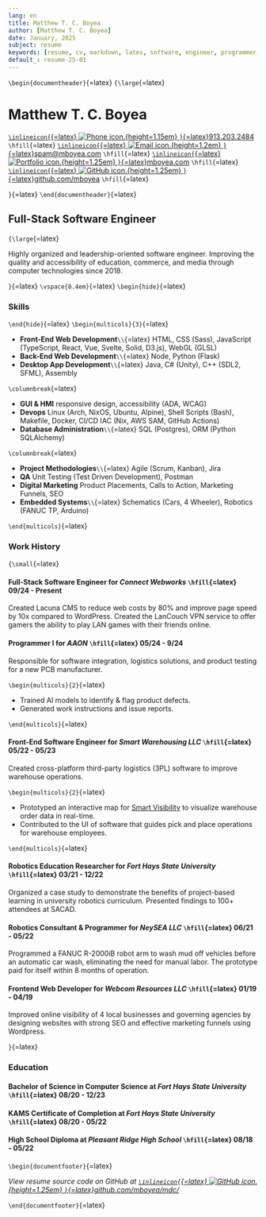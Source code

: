 ```yaml
---
lang: en
title: Matthew T. C. Boyea
author: [Matthew T. C. Boyea]
date: January, 2025
subject: resume
keywords: [resume, cv, markdown, latex, software, engineer, programmer, matthew, boyea]
default_: resume-25-01
---
```

`\begin{documentheader}`{=latex}
`{\large`{=latex}

# Matthew T. C. Boyea

[`\inlineicon{`{=latex}
![Phone icon.](imgs/icons8-phone-500.png){height=1.15em}
`}`{=latex}913.203.2484](tel:9132032484)
 `\hfill`{=latex}
[`\inlineicon{`{=latex}
![Email icon.](imgs/icons8-email-90.png){height=1.2em}
`}`{=latex}spam@mboyea.com](mailto:spam@mboyea.com)
`\hfill`{=latex}
[`\inlineicon{`{=latex}
![Portfolio icon.](imgs/icons8-portfolio-96.png){height=1.25em}
`}`{=latex}mboyea.com](https://www.mboyea.com)
`\hfill`{=latex}
[`\inlineicon{`{=latex}
![GitHub icon.](imgs/icons8-github-144.png){height=1.25em}
`}`{=latex}github.com/mboyea](https://github.com/mboyea)
`\hfill`{=latex}
<!---
[`\inlineicon{`{=latex}
![Location icon.](imgs/icons8-location-100.png){height=1.15em}
`}`{=latex}Atchison, KS](https://maps.app.goo.gl/7hCM6NohKpQa6KnB8)
`\hfill`{=latex}
--->
<!---
[`\inlineicon{`{=latex}
![LinkedIn icon.](imgs/icons8-linkedin-500.png){height=1.25em}
`}`{=latex}linkedin.com/in/mboyea](https://www.linkedin.com/in/mboyea/)
--->

`}`{=latex}
`\end{documentheader}`{=latex}

## Full-Stack Software Engineer

`{\large`{=latex}

Highly organized and leadership-oriented software engineer.
Improving the quality and accessibility of education, commerce, and media through computer technologies since 2018.

`}`{=latex}
`\vspace{0.4em}`{=latex}
`\begin{hide}`{=latex}

### Skills

`\end{hide}`{=latex}
`\begin{multicols}{3}`{=latex}

- **Front-End Web Development**`\\`{=latex}
HTML, CSS (Sass), JavaScript (TypeScript, React, Vue, Svelte, Solid, D3.js), WebGL (GLSL)
- **Back-End Web Development**`\\`{=latex}
Node, Python (Flask)
- **Desktop App Development**`\\`{=latex}
Java, C# (Unity), C++ (SDL2, SFML), Assembly

`\columnbreak`{=latex}

- **GUI & HMI**
responsive design, accessibility (ADA, WCAG)
- **Devops**
Linux (Arch, NixOS, Ubuntu, Alpine), Shell Scripts (Bash), Makefile, Docker, CI/CD IAC (Nix, AWS SAM, GitHub Actions)
- **Database Administration**`\\`{=latex}
SQL (Postgres), ORM (Python SQLAlchemy)

`\columnbreak`{=latex}

- **Project Methodologies**`\\`{=latex}
Agile (Scrum, Kanban), Jira
- **QA**
Unit Testing (Test Driven Development), Postman
- **Digital Marketing**
Product Placements, Calls to Action, Marketing Funnels, SEO
- **Embedded Systems**`\\`{=latex}
Schematics (Cars, 4 Wheeler), Robotics (FANUC TP, Arduino)

`\end{multicols}`{=latex}

### Work History

`{\small`{=latex}

#### **Full-Stack Software Engineer** for *Connect Webworks* `\hfill`{=latex} 09/24 - Present

Created Lacuna CMS to reduce web costs by 80% and improve page speed by 10x compared to WordPress.
Created the LanCouch VPN service to offer gamers the ability to play LAN games with their friends online.

#### **Programmer I** for *AAON* `\hfill`{=latex} 05/24 - 9/24

Responsible for software integration, logistics solutions, and product testing for a new PCB manufacturer.

`\begin{multicols}{2}`{=latex}

- Trained AI models to identify & flag product defects.
- Generated work instructions and issue reports.

`\end{multicols}`{=latex}

#### **Front-End Software Engineer** for *Smart Warehousing LLC* `\hfill`{=latex} 05/22 - 05/23

Created cross-platform third-party logistics (3PL) software to improve warehouse operations.

`\begin{multicols}{2}`{=latex}

- Prototyped an interactive map for [Smart Visibility](https://smartvisibility.io/) to visualize warehouse order data in real-time.
- Contributed to the UI of software that guides pick and place operations for warehouse employees.

`\end{multicols}`{=latex}

#### **Robotics Education Researcher** for *Fort Hays State University* `\hfill`{=latex} 03/21 - 12/22

Organized a case study to demonstrate the benefits of project-based learning in university robotics curriculum. Presented findings to 100+ attendees at SACAD.

#### **Robotics Consultant & Programmer** for *NeySEA LLC* `\hfill`{=latex} 06/21 - 05/22

Programmed a FANUC R-2000iB robot arm to wash mud off vehicles before an automatic car wash, eliminating the need for manual labor. The prototype paid for itself within 8 months of operation.

#### **Frontend Web Developer** for *Webcom Resources LLC* `\hfill`{=latex} 01/19 - 04/19

Improved online visibility of 4 local businesses and governing agencies by designing websites with strong SEO and effective marketing funnels using Wordpress.

`}`{=latex}

### Education

#### **Bachelor of Science in Computer Science** at *Fort Hays State University* `\hfill`{=latex} 08/20 - 12/23

#### **KAMS Certificate of Completion** at *Fort Hays State University* `\hfill`{=latex} 08/20 - 05/22

#### **High School Diploma** at *Pleasant Ridge High School* `\hfill`{=latex} 08/18 - 05/22

`\begin{documentfooter}`{=latex}

*View resume source code on GitHub at
[`\inlineicon{`{=latex}
![GitHub icon.](imgs/icons8-github-144.png){height=1.25em}
`}`{=latex}github.com/mboyea/mdc/](https://github.com/mboyea/mdc/)*


`\end{documentfooter}`{=latex}

